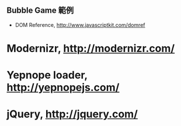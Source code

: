 
## Bubble Game 範例

* DOM Reference, http://www.javascriptkit.com/domref
# Modernizr, http://modernizr.com/
# Yepnope loader, http://yepnopejs.com/
# jQuery, http://jquery.com/